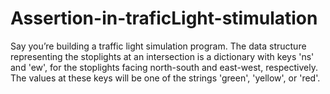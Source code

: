 # Assertion-in-traficLight-stimulation

Say you’re building a traffic light simulation program. The data structure representing the stoplights at an intersection is a dictionary with keys 'ns'
and 'ew', for the stoplights facing north-south and east-west, respectively. The values at these keys will be one of the strings 'green', 'yellow', or
'red'.
